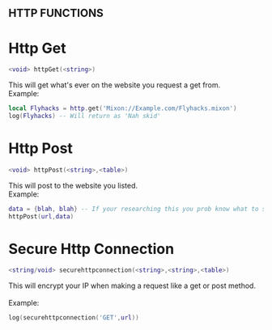 ## HTTP FUNCTIONS

# Http Get
```lua
<void> httpGet(<string>)
```
This will get what's ever on the website you request a get from.
<br>
Example:
```lua
local Flyhacks = http.get('Mixon://Example.com/Flyhacks.mixon')
log(Flyhacks) -- Will return as 'Nah skid'
```

# Http Post
```lua
<void> httpPost(<string>,<table>)
```
This will post to the website you listed.
<br>
Example:
```lua
data = {blah, blah} -- If your researching this you prob know what to send same as other ones
httpPost(url,data)
```

# Secure Http Connection
```lua
<string/void> securehttpconnection(<string>,<string>,<table>)
```
This will encrypt your IP when making a request like a get or post method.\
<br>
Example:
```lua
log(securehttpconnection('GET',url))
```
